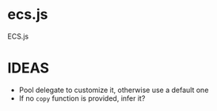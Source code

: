 # ecs.js
ECS.js

# IDEAS
* Pool delegate to customize it, otherwise use a default one
* If no `copy` function is provided, infer it?

```javascript

```